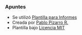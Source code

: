 ### Apuntes
* Se utilizó [Plantilla para Informes](https://latex.ppizarror.com/informe)
* Creada por [Pablo Pizarro R.](https://ppizarror.com)
* Plantilla bajo [Licencia MIT](https://opensource.org/licenses/MIT)